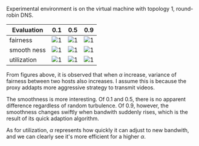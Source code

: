 Experimental environment is on the virtual machine with topology 1, round-robin DNS.

|Evaluation | 0.1  | 0.5  | 0.9 |
|------------- |---------------| -------------|-------------|
| fairness| ![1](/Users/tegusi/proxy/0.5/fairness_0.1.png)     | ![1](/Users/tegusi/proxy/0.5/fairness_0.5.png)  | ![1](/Users/tegusi/proxy/0.5/fairness_0.9.png)  |
| smooth ness | ![1](/Users/tegusi/proxy/0.5/smoothness_0.1.png)     | ![1](/Users/tegusi/proxy/0.5/smoothness_0.5.png)  | ![1](/Users/tegusi/proxy/0.5/smoothness_0.9.png)  |
| utilization| ![1](/Users/tegusi/proxy/0.5/utilization_0.1.png)     | ![1](/Users/tegusi/proxy/0.5/utilization_0.5.png)  | ![1](/Users/tegusi/proxy/0.5/utilization_0.9.png)  |

From figures above, it is observed that when $\alpha$ increase, variance of fairness between two hosts also increases. I assume this is because the proxy addapts more aggressive strategy to transmit videos.

The smoothness is more interesting. Of 0.1 and 0.5, there is no apparent difference regardless of random turbulence.
Of 0.9, however, the smoothness changes swiftly when bandwith suddenly rises, which is the result of its quick adaption algorithm.

As for utilization, $\alpha$ represents how quickly it can adjust to new bandwith, and we can clearly see it's more efficient for a higher $\alpha$.
